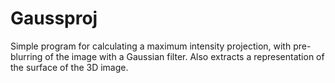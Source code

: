 # Gaussproj

Simple program for calculating a maximum intensity projection, with pre-blurring of the image with a Gaussian filter. Also extracts a representation of the surface of the 3D image.
